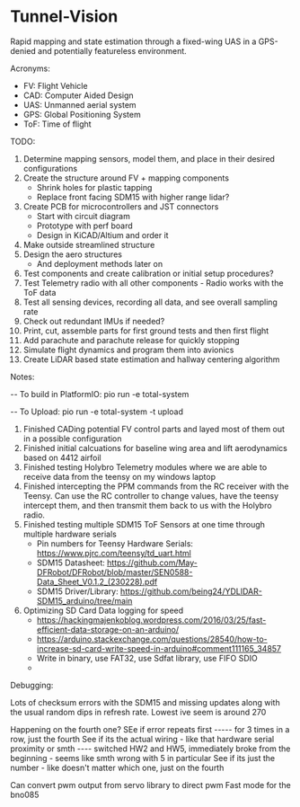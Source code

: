# Tunnel-Vision
Rapid mapping and state estimation through a fixed-wing UAS in a GPS-denied and potentially featureless environment.


Acronyms:
- FV: Flight Vehicle
- CAD: Computer Aided Design
- UAS: Unmanned aerial system
- GPS: Global Positioning System 
- ToF: Time of flight

TODO:



1. Determine mapping sensors, model them, and place in their desired configurations
2. Create the structure around FV + mapping components
     - Shrink holes for plastic tapping
     - Replace front facing SDM15 with higher range lidar?
3. Create PCB for microcontrollers and JST connectors
     - Start with circuit diagram
     - Prototype with perf board
     - Design in KiCAD/Altium and order it
4. Make outside streamlined structure
5. Design the aero structures
     - And deployment methods later on
6. Test components and create calibration or initial setup procedures?
7. Test Telemetry radio with all other components
        - Radio works with the ToF data
8. Test all sensing devices, recording all data, and see overall sampling rate
9. Check out redundant IMUs if needed?
10. Print, cut, assemble parts for first ground tests and then first flight
11. Add parachute and parachute release for quickly stopping
12. Simulate flight dynamics and program them into avionics
13. Create LiDAR based state estimation and hallway centering algorithm 

Notes:

-- To build in PlatformIO: pio run -e total-system

-- To Upload: pio run -e total-system -t upload

1. Finished CADing potential FV control parts and layed most of them out in a possible configuration
2. Finished initial calcuations for baseline wing area and lift aerodynamics based on 4412 airfoil
3. Finished testing Holybro Telemetry modules where we are able to receive data from the teensy on my windows laptop
4. Finished intercepting the PPM commands from the RC receiver with the Teensy. Can use the RC controller to change values, have the teensy intercept them, and then transmit them back to us with the Holybro radio.
5. Finished testing multiple SDM15 ToF Sensors at one time through multiple hardware serials
     - Pin numbers for Teensy Hardware Serials: https://www.pjrc.com/teensy/td_uart.html
     - SDM15 Datasheet: https://github.com/May-DFRobot/DFRobot/blob/master/SEN0588-Data_Sheet_V0.1.2_(230228).pdf
     - SDM15 Driver/Library: https://github.com/being24/YDLIDAR-SDM15_arduino/tree/main
6. Optimizing SD Card Data logging for speed
     - https://hackingmajenkoblog.wordpress.com/2016/03/25/fast-efficient-data-storage-on-an-arduino/
     - https://arduino.stackexchange.com/questions/28540/how-to-increase-sd-card-write-speed-in-arduino#comment111165_34857
     - Write in binary, use FAT32, use Sdfat library, use FIFO SDIO
     - 

Debugging:

Lots of checksum errors with the SDM15 and missing updates along with the usual random dips in refresh rate. Lowest ive seem is around 270

Happening on the fourth one? SEe if error repeats first ----- for 3 times in a row, just the fourth
See if its the actual wiring - like that hardware serial proximity or smth ---- switched HW2 and HW5, immediately broke from the beginning - seems like smth wrong with 5 in particular
See if its just the number - like doesn't matter which one, just on the fourth

Can convert pwm output from servo library to direct pwm
Fast mode for the bno085
